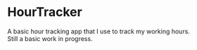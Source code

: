 # HourTracker
A basic hour tracking app that I use to track my working hours.  
Still a basic work in progress.
